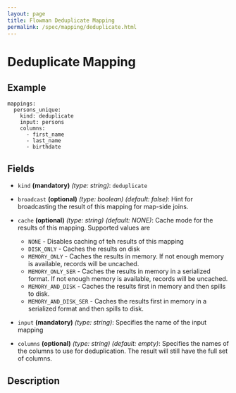 ```yaml
---
layout: page
title: Flowman Deduplicate Mapping
permalink: /spec/mapping/deduplicate.html
---
```

# Deduplicate Mapping

## Example
```
mappings:
  persons_unique:
    kind: deduplicate
    input: persons
    columns:
      - first_name
      - last_name
      - birthdate
```

## Fields

* `kind` **(mandatory)** *(type: string)*: `deduplicate`

* `broadcast` **(optional)** *(type: boolean)* *(default: false)*: 
Hint for broadcasting the result of this mapping for map-side joins.

* `cache` **(optional)** *(type: string)* *(default: NONE)*:
Cache mode for the results of this mapping. Supported values are
  * `NONE` - Disables caching of teh results of this mapping
  * `DISK_ONLY` - Caches the results on disk
  * `MEMORY_ONLY` - Caches the results in memory. If not enough memory is available, records will be uncached.
  * `MEMORY_ONLY_SER` - Caches the results in memory in a serialized format. If not enough memory is available, records will be uncached.
  * `MEMORY_AND_DISK` - Caches the results first in memory and then spills to disk.
  * `MEMORY_AND_DISK_SER` - Caches the results first in memory in a serialized format and then spills to disk.

* `input` **(mandatory)** *(type: string)*:
Specifies the name of the input mapping

* `columns` **(optional)** *(type: string)* *(default: empty)*:
Specifies the names of the columns to use for deduplication. The result will still have the
full set of columns.

## Description
